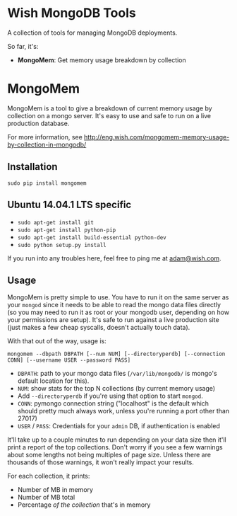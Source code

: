 Wish MongoDB Tools
==================

A collection of tools for managing MongoDB deployments.

So far, it's:

* **MongoMem**: Get memory usage breakdown by collection

# MongoMem

MongoMem is a tool to give a breakdown of current memory usage by collection on a mongo server. It's easy to use and safe to run on a live production database. 

For more information, see http://eng.wish.com/mongomem-memory-usage-by-collection-in-mongodb/

## Installation

`sudo pip install mongomem`

## Ubuntu 14.04.1 LTS specific
- `sudo apt-get install git`
- `sudo apt-get install python-pip`
- `sudo apt-get install build-essential python-dev`
- `sudo python setup.py install`

If you run into any troubles here, feel free to ping me at adam@wish.com.

## Usage

MongoMem is pretty simple to use. You have to run it on the same server as your `mongod` since it needs to be able to read the mongo data files directly (so you may need to run it as root or your mongodb user, depending on how your permissions are setup). It's safe to run against a live production site (just makes a few cheap syscalls, doesn't actually touch data).

With that out of the way, usage is:

    mongomem --dbpath DBPATH [--num NUM] [--directoryperdb] [--connection CONN] [--username USER --password PASS]
    

*   `DBPATH`: path to your mongo data files (`/var/lib/mongodb/` is mongo's default location for this). 
*   `NUM`: show stats for the top N collections (by current memory usage)
*   Add `--directoryperdb` if you're using that option to start `mongod`. 
*   `CONN`: pymongo connection string ("localhost" is the default which should pretty much always work, unless you're running a port other than 27017) 
*   `USER` / `PASS`: Credentials for your `admin` DB, if authentication is enabled

It'll take up to a couple minutes to run depending on your data size then it'll print a report of the top collections. Don't worry if you see a few warnings about some lengths not being multiples of page size. Unless there are thousands of those warnings, it won't really impact your results.

For each collection, it prints:

*   Number of MB in memory
*   Number of MB total
*   Percentage *of the collection* that's in memory 
